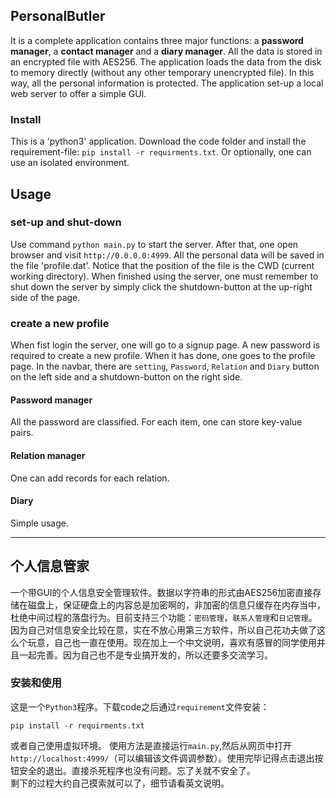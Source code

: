 ## PersonalButler

It is a complete application contains three major functions: a **password manager**, a **contact manager** and a **diary manager**. All the data is stored in an encrypted file with AES256. The application loads the data from the disk to memory directly (without any other temporary unencrypted file). In this way, all the personal information is protected. The application set-up a local web server to offer a simple GUI.

### Install
This is a 'python3' application. Download the code folder and install the requirement-file: `pip install -r requirments.txt`. Or optionally, one can use an isolated environment.

## Usage

### set-up and  shut-down

Use command `python main.py` to start the server. After that, one open browser and visit `http://0.0.0.0:4999`. All the personal data will be saved in the file 'profile.dat'. Notice that the position of the file is the CWD (current working directory). When finished using the server, one must remember to shut down the server by simply click the shutdown-button at the up-right side of the page.

### create a new profile

When fist login the server, one will go to a signup page. A new password is required to create a new profile. When it has done, one goes to the profile page. In the navbar, there are `setting`, `Password`, `Relation` and `Diary` button on the left side and a shutdown-button on the right side.

#### Password manager

All the password are classified. For each item, one can store key-value pairs.

#### Relation manager

One can add records for each relation.

#### Diary

Simple usage.


--------------------

## 个人信息管家  
一个带GUI的个人信息安全管理软件。数据以字符串的形式由AES256加密直接存储在磁盘上，保证硬盘上的内容总是加密啊的，非加密的信息只缓存在内存当中，杜绝中间过程的落盘行为。目前支持三个功能：`密码管理`，`联系人管理`和`日记管理`。因为自己对信息安全比较在意，实在不放心用第三方软件，所以自己花功夫做了这么个玩意，自己也一直在使用。现在加上一个中文说明，喜欢有感冒的同学使用并且一起完善。因为自己也不是专业搞开发的，所以还要多交流学习。


### 安装和使用
这是一个`Python3`程序。下载code之后通过`requirement`文件安装：  
```
pip install -r requirments.txt
```
或者自己使用虚拟环境。
使用方法是直接运行`main.py`,然后从网页中打开`http://localhost:4999/`（可以编辑该文件调调参数）。使用完毕记得点击退出按钮安全的退出。直接杀死程序也没有问题。忘了关就不安全了。  
剩下的过程大约自己摸索就可以了，细节请看英文说明。
